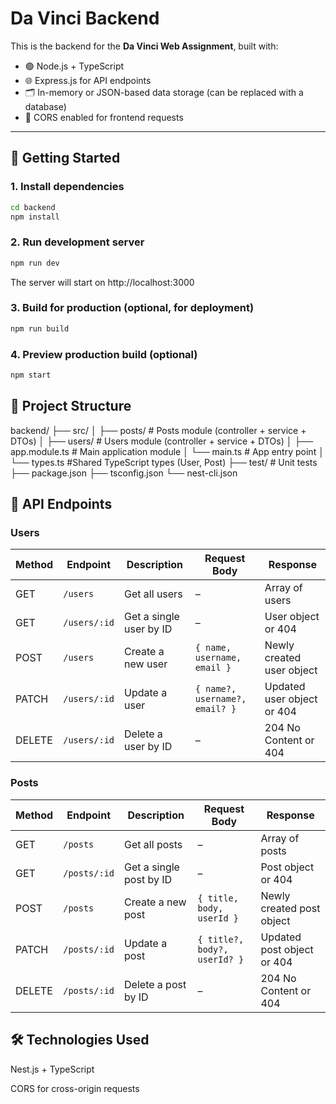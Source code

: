 # Da Vinci Backend

This is the backend for the **Da Vinci Web Assignment**, built with:

- 🟢 Node.js + TypeScript
- 🌐 Express.js for API endpoints
- 🗂 In-memory or JSON-based data storage (can be replaced with a database)
- 🧪 CORS enabled for frontend requests

---

## 🚀 Getting Started

### 1. Install dependencies

```bash
cd backend
npm install
```

### 2. Run development server

```bash
npm run dev
```

The server will start on http://localhost:3000

### 3. Build for production (optional, for deployment)

```bash
npm run build

```

### 4. Preview production build (optional)

```bash
npm start

```

## 📂 Project Structure

backend/
├── src/
│ ├── posts/ # Posts module (controller + service + DTOs)
│ ├── users/ # Users module (controller + service + DTOs)
│ ├── app.module.ts # Main application module
│ └── main.ts # App entry point
│ └── types.ts #Shared TypeScript types (User, Post)
├── test/ # Unit tests
├── package.json
├── tsconfig.json
└── nest-cli.json

## 📝 API Endpoints

### Users

| Method | Endpoint     | Description             | Request Body                   | Response                   |
| ------ | ------------ | ----------------------- | ------------------------------ | -------------------------- |
| GET    | `/users`     | Get all users           | –                              | Array of users             |
| GET    | `/users/:id` | Get a single user by ID | –                              | User object or 404         |
| POST   | `/users`     | Create a new user       | `{ name, username, email }`    | Newly created user object  |
| PATCH  | `/users/:id` | Update a user           | `{ name?, username?, email? }` | Updated user object or 404 |
| DELETE | `/users/:id` | Delete a user by ID     | –                              | 204 No Content or 404      |

### Posts

| Method | Endpoint     | Description             | Request Body                 | Response                   |
| ------ | ------------ | ----------------------- | ---------------------------- | -------------------------- |
| GET    | `/posts`     | Get all posts           | –                            | Array of posts             |
| GET    | `/posts/:id` | Get a single post by ID | –                            | Post object or 404         |
| POST   | `/posts`     | Create a new post       | `{ title, body, userId }`    | Newly created post object  |
| PATCH  | `/posts/:id` | Update a post           | `{ title?, body?, userId? }` | Updated post object or 404 |
| DELETE | `/posts/:id` | Delete a post by ID     | –                            | 204 No Content or 404      |

## 🛠 Technologies Used

Nest.js + TypeScript

CORS for cross-origin requests
